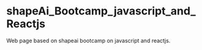 # shapeAi_Bootcamp_javascript_and_Reactjs
Web page based on shapeai bootcamp on javascript and reactjs.
